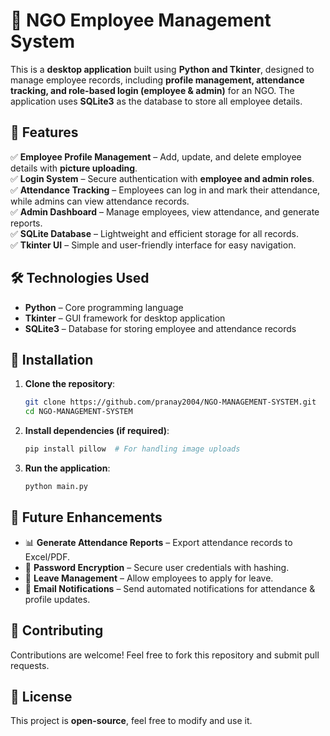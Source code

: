 # 🏢 NGO Employee Management System  

This is a **desktop application** built using **Python and Tkinter**, designed to manage employee records, including **profile management, attendance tracking, and role-based login (employee & admin)** for an NGO. The application uses **SQLite3** as the database to store all employee details.  

## 🚀 Features  
✅ **Employee Profile Management** – Add, update, and delete employee details with **picture uploading**.  
✅ **Login System** – Secure authentication with **employee and admin roles**.  
✅ **Attendance Tracking** – Employees can log in and mark their attendance, while admins can view attendance records.  
✅ **Admin Dashboard** – Manage employees, view attendance, and generate reports.  
✅ **SQLite Database** – Lightweight and efficient storage for all records.  
✅ **Tkinter UI** – Simple and user-friendly interface for easy navigation.  

## 🛠️ Technologies Used  
- **Python** – Core programming language  
- **Tkinter** – GUI framework for desktop application  
- **SQLite3** – Database for storing employee and attendance records  

## 📌 Installation  
1. **Clone the repository**:  
   ```sh
   git clone https://github.com/pranay2004/NGO-MANAGEMENT-SYSTEM.git
   cd NGO-MANAGEMENT-SYSTEM
   ```
2. **Install dependencies (if required)**:  
   ```sh
   pip install pillow  # For handling image uploads
   ```
3. **Run the application**:  
   ```sh
   python main.py
   ```

## 📢 Future Enhancements  
- 📊 **Generate Attendance Reports** – Export attendance records to Excel/PDF.  
- 🔐 **Password Encryption** – Secure user credentials with hashing.  
- 📅 **Leave Management** – Allow employees to apply for leave.  
- 📩 **Email Notifications** – Send automated notifications for attendance & profile updates.  

## 🤝 Contributing  
Contributions are welcome! Feel free to fork this repository and submit pull requests.  

## 📜 License  
This project is **open-source**, feel free to modify and use it.  
